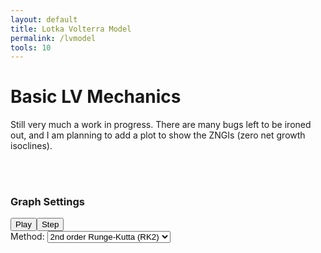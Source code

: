 ```yaml
---
layout: default
title: Lotka Volterra Model
permalink: /lvmodel
tools: 10
---
```



<script defer src="/assets/scripts/graph.js"></script>
<script defer src="/assets/scripts/lotkaVolterraModel.js"></script>
# Basic LV Mechanics

Still very much a work in progress. There are many bugs left to be ironed out, and I am planning to add a plot to show the ZNGIs (zero net growth isoclines).

<br>
<div class="graph panel" >
    <canvas class="graph" id="timeGraph" height=400 width=610></canvas><br>
    <canvas class="graph" id="slopeGraph" height=400 width=610></canvas>
</div>

<div class="panel" style="min-width:300px;">
    <h3 class="header">Graph Settings</h3>
    <button class = "btn btn-submit" id="play">Play</button><button class = "btn btn-submit" id="step">Step</button><br>
    <label>Method: <select id="method">
            <option value="euler">Euler's method</option>
            <option selected value="rk2">2nd order Runge-Kutta (RK2)</option>

        </select></label><br>
    <label>Step size: <input id="step-size" type="number" min=".001" max="10" step="0.01" value="0.1"></label><br>
    <label for="prey">Prey growth type: </label>
    <label><input class="prey-growth" type="radio" checked name="prey" value="Exponential">Exponential</label>
    <label><input class="prey-growth" type="radio" name="prey" value="Logistic">Logistic</label>
    <br>
    <label for="predator">Predator functional response: </label>
    <label><input class="predator-func-response" type="radio" checked name="predator" value="t1">Type I</label>
    <label><input class="predator-func-response" type="radio" name="predator" value="t2">Type II</label>
    <br>
    <button class = "btn btn-submit x-small" id="reset">Reset</button>
    <h3 class="header" id="expParams">Graph Parameters</h3>
    <label><math>
        <msub>
            <mi>N</mi>
            <mn>0</mn>
        </msub>
    </math>:
    <input type="range" id="N0" min="1" max="50" step="1" value="5"></label><br>

<p id="N0-value"><math>
        <msub>
            <mi>N</mi>
            <mn>0</mn>
        </msub>
    </math> value: </p>
    
    <label><math>
            <msub>
                <mi>P</mi>
                <mn>0</mn>
            </msub>
        </math>:
        <input type="range" id="P0" min="1" max="50" step="1" value="2"></label><br>
    <p id="P0-value"><math>
            <msub>
                <mi>P</mi>
                <mn>0</mn>
            </msub>
        </math> value: </p>

<label id="r-label">r: <input type="range" id="r" min=".1" max="2.5" step=".01" value="1.2"><br>
    <p id="r-value">r value: </p>
</label><br>

<label id="a-label">a: <input type="range" id="a" min="0" max="1" step=".01" value=".5"><br>
    <p id="a-value">a value: </p>
</label><br>

<label id="q-label">q: <input type="range" id="q" min="0" max="1" step=".01" value=".1"><br>
    <p id="q-value">q value: </p>
</label><br>

<label id="f-label">f: <input type="range" id="f" min="0" max="1" step=".01" value=".1"><br>
    <p id="f-value">f value: </p>
</label><br>

<label id="K-label">K: <input type="range" id="K" min="1" max="100" step="1" value="75"><br>
    <p id="K-value">K value: </p>
</label><br>

<label id="h-label">h: <input type="range" id="h" min="0" max="1" step=".01" value="0"><br>
    <p id="h-value">h value: </p>
</label><br>
</div>

<!-- <br>
Prey:

Original:

<math>
    <mfrac>
        <mrow>
            <mi>d</mi>
            <mi>N</mi>
        </mrow>
        <mrow>
            <mi>d</mi>
            <mi>t</mi>
        </mrow>
    </mfrac>
    <mo>=</mo>
    <mi>r</mi>
    <mi>N</mi>
    <mo>-</mo>
    <mi>a</mi>
    <mi>N</mi>
    <mi>P</mi>
</math>

Logistic:

<math>
    <mfrac>
        <mrow>
            <mi>d</mi>
            <mi>N</mi>
        </mrow>
        <mrow>
            <mi>d</mi>
            <mi>t</mi>
        </mrow>
    </mfrac>
    <mo>=</mo>
    <mi>r</mi>
    <mi>N</mi>
    <mrow>
        <mo stretchy="true" form="prefix">(</mo>
        <mrow>
            <mn>1</mn>
            <mo>-</mo>
            <mfrac>
                <mi>N</mi>
                <mi>K</mi>
            </mfrac>
        </mrow>
        <mo stretchy="true" form="postfix">)</mo>
    </mrow>
    <mo>-</mo>
    <mi>a</mi>
    <mi>N</mi>
    <mi>P</mi>
</math>

Type II exponential:

<math>
    <mfrac>
        <mrow>
            <mi>d</mi>
            <mi>N</mi>
        </mrow>
        <mrow>
            <mi>d</mi>
            <mi>t</mi>
        </mrow>
    </mfrac>
    <mo>=</mo>
    <mi>r</mi>
    <mi>N</mi>
    <mo>-</mo>
    <mfrac>
        <mrow>
            <mi>a</mi>
            <mi>N</mi>
            <mi>P</mi>
        </mrow>
        <mrow>
            <mn>1</mn>
            <mo>+</mo>
            <mi>a</mi>
            <mi>h</mi>
            <mi>N</mi>
        </mrow>
    </mfrac>
</math>

Type II logistic

<math>
    <mfrac>
        <mrow>
            <mi>d</mi>
            <mi>N</mi>
        </mrow>
        <mrow>
            <mi>d</mi>
            <mi>t</mi>
        </mrow>
    </mfrac>
    <mo>=</mo>
    <mi>r</mi>
    <mi>N</mi>
    <mrow>
        <mo stretchy="true" form="prefix">(</mo>
        <mrow>
            <mn>1</mn>
            <mo>-</mo>
            <mfrac>
                <mi>N</mi>
                <mi>K</mi>
            </mfrac>
        </mrow>
        <mo stretchy="true" form="postfix">)</mo>
    </mrow>
    <mo>-</mo>
    <mfrac>
        <mrow>
            <mi>a</mi>
            <mi>N</mi>
            <mi>P</mi>
        </mrow>
        <mrow>
            <mn>1</mn>
            <mo>+</mo>
            <mi>a</mi>
            <mi>h</mi>
            <mi>N</mi>
        </mrow>
    </mfrac>
</math>

Predator:

Type I:

<math>
    <mfrac>
        <mrow>
            <mi>d</mi>
            <mi>P</mi>
        </mrow>
        <mrow>
            <mi>d</mi>
            <mi>t</mi>
        </mrow>
    </mfrac>
    <mo>=</mo>
    <mi>f</mi>
    <mi>a</mi>
    <mi>N</mi>
    <mi>P</mi>
    <mo>-</mo>
    <mi>q</mi>
    <mi>P</mi>
</math>

Type II:

<math>
    <mfrac>
        <mrow>
            <mi>d</mi>
            <mi>P</mi>
        </mrow>
        <mrow>
            <mi>d</mi>
            <mi>t</mi>
        </mrow>
    </mfrac>
    <mo>=</mo>
    <mfrac>
        <mrow>
            <mi>f</mi>
            <mi>a</mi>
            <mi>N</mi>
            <mi>P</mi>
        </mrow>
        <mrow>
            <mn>1</mn>
            <mo>+</mo>
            <mi>a</mi>
            <mi>h</mi>
            <mi>N</mi>
        </mrow>
    </mfrac>
    <mo>-</mo>
    <mi>q</mi>
    <mi>P</mi>
</math> -->